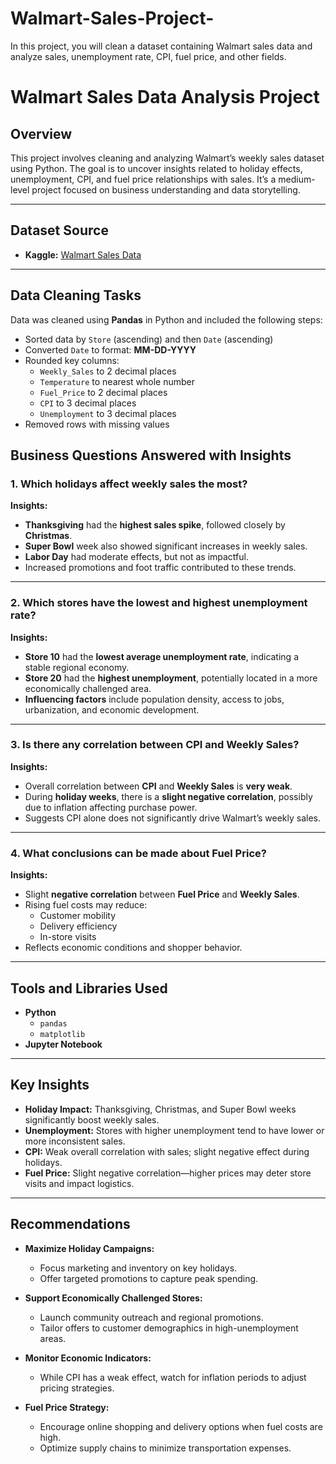 # Walmart-Sales-Project-
 In this project, you will clean a dataset containing Walmart sales data and analyze  sales, unemployment rate, CPI, fuel price, and other fields.
#  Walmart Sales Data Analysis Project

##  Overview
This project involves cleaning and analyzing Walmart’s weekly sales dataset using Python. The goal is to uncover insights related to holiday effects, unemployment, CPI, and fuel price relationships with sales. It’s a medium-level project focused on business understanding and data storytelling.

---

##  Dataset Source
- **Kaggle:** [Walmart Sales Data](https://www.kaggle.com/datasets/mikhail1681/walmart-sales)
---

##  Data Cleaning Tasks
Data was cleaned using **Pandas** in Python and included the following steps:

- Sorted data by `Store` (ascending) and then `Date` (ascending)
- Converted `Date` to format: **MM-DD-YYYY**
- Rounded key columns:
  - `Weekly_Sales` to 2 decimal places
  - `Temperature` to nearest whole number
  - `Fuel_Price` to 2 decimal places
  - `CPI` to 3 decimal places
  - `Unemployment` to 3 decimal places
- Removed rows with missing values

##  Business Questions Answered with Insights

### 1.  Which holidays affect weekly sales the most?

**Insights:**
- **Thanksgiving** had the **highest sales spike**, followed closely by **Christmas**.
- **Super Bowl** week also showed significant increases in weekly sales.
- **Labor Day** had moderate effects, but not as impactful.
- Increased promotions and foot traffic contributed to these trends.

---

### 2.  Which stores have the lowest and highest unemployment rate?

**Insights:**
- **Store 10** had the **lowest average unemployment rate**, indicating a stable regional economy.
- **Store 20** had the **highest unemployment**, potentially located in a more economically challenged area.
- **Influencing factors** include population density, access to jobs, urbanization, and economic development.

---

### 3.  Is there any correlation between CPI and Weekly Sales?

**Insights:**
- Overall correlation between **CPI** and **Weekly Sales** is **very weak**.
- During **holiday weeks**, there is a **slight negative correlation**, possibly due to inflation affecting purchase power.
- Suggests CPI alone does not significantly drive Walmart’s weekly sales.

---

### 4.  What conclusions can be made about Fuel Price?

**Insights:**
- Slight **negative correlation** between **Fuel Price** and **Weekly Sales**.
- Rising fuel costs may reduce:
  - Customer mobility
  - Delivery efficiency
  - In-store visits
- Reflects economic conditions and shopper behavior.

---

##  Tools and Libraries Used
- **Python**
  - `pandas`
  - `matplotlib`
- **Jupyter Notebook**

---

##  Key Insights

- **Holiday Impact:** Thanksgiving, Christmas, and Super Bowl weeks significantly boost weekly sales.
- **Unemployment:** Stores with higher unemployment tend to have lower or more inconsistent sales.
- **CPI:** Weak overall correlation with sales; slight negative effect during holidays.
- **Fuel Price:** Slight negative correlation—higher prices may deter store visits and impact logistics.

---

##  Recommendations

- **Maximize Holiday Campaigns:**
  - Focus marketing and inventory on key holidays.
  - Offer targeted promotions to capture peak spending.

- **Support Economically Challenged Stores:**
  - Launch community outreach and regional promotions.
  - Tailor offers to customer demographics in high-unemployment areas.

- **Monitor Economic Indicators:**
  - While CPI has a weak effect, watch for inflation periods to adjust pricing strategies.

- **Fuel Price Strategy:**
  - Encourage online shopping and delivery options when fuel costs are high.
  - Optimize supply chains to minimize transportation expenses.



